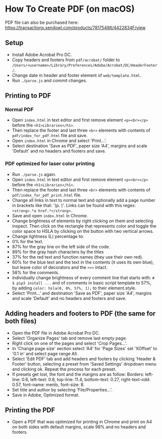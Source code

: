 How To Create PDF (on macOS)
============================
PDF file can also be purchased here: https://transactions.sendowl.com/products/78175486/4422834F/view

Setup
-----
* Install Adobe Acrobat Pro DC.
* Copy headers and footers from `pdf/acrobat/` folder to `/Users/<username>/Library/Preferences/Adobe/Acrobat/DC/HeaderFooter/`.
* Change date in header and footer element of `web/template.html`.
* Run `./parse.js` and commit changes.

Printing to PDF
---------------
### Normal PDF
* Open `index.html` in text editor and first remove element `<p><br></p>` before the `<h1>Libraries</h1>`.
* Then replace the footer and last three `<br>` elements with contents of `pdf/index_for_pdf.html` file and save.
* Open `index.html` in Chrome and select 'Print...'.
* Select destination 'Save as PDF', paper size 'A4', margins and scale 'Default' and no headers and footers and save.

### PDF optimized for laser color printing
* Run `./parse.js` again.
* Open `index.html` in text editor and first remove element `<p><br></p>` before the `<h1>Libraries</h1>`.
* Then replace the footer and last three `<br>` elements with contents of `pdf/index_for_pdf_print.html` file.
* Change all links in text to normal text and optionally add a page number in brackets like that: '(p. <num>)'. Links can be found with this regex: `<strong>.*a href.*</strong>`.
* Save and open `index.html` in Chrome.
* Change brightness of elements by right clicking on them and selecting inspect. Then click on the rectangle that represents color and toggle the color space to HSLA by clicking on the button with two vertical arrows.
* Change lightness (L) percentage to:
* 0% for the text.
* 87% for the gray line on the left side of the code.
* 89% for the gray hash characters by the titles
* 37% for the red text and function names (they use their own red).
* 60% for the blue text and the text in the contents (it uses its own blue), but leave color of decorators and the `>>>` intact.
* 58% for the comments.
* Individually change brightness of every comment line that starts with: `# $ pip3 install
 ...` and of comments in basic script template to 57%, by adding `color: hsla(0, 0%, 57%, 1);` to their element.style.
* Select 'Print...' and destination 'Save as PDF', paper size 'A4', margins and scale 'Default' and no headers and footers and save.

Adding headers and footers to PDF (the same for both files)
-----------------------------------------------------------
* Open the PDF file in Adobe Acrobat Pro DC.
* Select 'Organize Pages' tab and remove last empty page.
* Right click on one of the pages and select 'Crop Pages...'.
* In 'Change page size' section select 'A4' for 'Page Sizes' set 'XOffset' to  '0.1 in' and select page range All.
* Select 'Edit PDF' tab and add headers and footers by clicking 'Header & Footer' button, selecting a preset from 'Saved Settings' dropdown menu and clicking ok. Repeat the process for each preset.
* If presets get lost, the font and the margins are as follow: Borders: left-line: 0.6, left-text: 0.8, top-line: 11.4, bottom-text: 0.27, right-text-odd: 0.57, font-name: menlo, font-size: 8.
* Set title and author by selecting 'File/Properties...'.
* Save in Adobe, Optimized format.

Printing the PDF
----------------
* Open a PDF that was optimized for printing in Chrome and print on A4 on both sides with default margins, scale 98% and no headers and footers.




